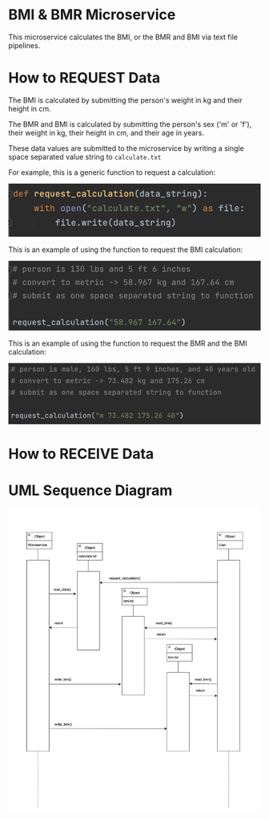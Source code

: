 # BMI & BMR Microservice

This microservice calculates the BMI, or the BMR and BMI via text file pipelines.

# How to REQUEST Data

The BMI is calculated by submitting the person's weight in kg and their height in cm.

The BMR and BMI is calculated by submitting the person's sex ('m' or 'f'), their weight in kg, their height in cm, and their age in years.

These data values are submitted to the microservice by writing a single space separated value string to `calculate.txt` 

For example, this is a generic function to request a calculation:

![request_calculation(data_string)](https://github.com/mzrithm/cs361_assignment_8/blob/79e1cfeaadb90776e647eee608759beae082e936/request_calculation().png)

This is an example of using the function to request the BMI calculation:

![request_calculation(bmi_string)](https://github.com/mzrithm/cs361_assignment_8/blob/afcf253da6055af723a9e3df10dfb63b7d55cb4d/bmi_string.png)

This is an example of using the function to request the BMR and the BMI calculation:

![request_calculation(bmr_string)](https://github.com/mzrithm/cs361_assignment_8/blob/94159a61b7216ee63d3b9183370ccd034489cf99/bmr_string.png)

# How to RECEIVE Data

# UML Sequence Diagram

![BMI & BMR Microservice UML Sequence Diagram](https://github.com/mzrithm/cs361_assignment_8/blob/61dedf440d198dec7b65d0de8329e9a997426791/bmi%20bmr%20UML.png)

